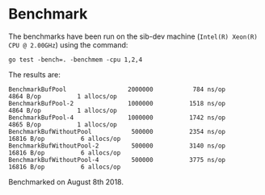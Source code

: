 # Benchmark

The benchmarks have been run on the sib-dev machine (`Intel(R) Xeon(R) CPU @ 2.00GHz`) using the command:

    go test -bench=. -benchmem -cpu 1,2,4

The results are:

    BenchmarkBufPool            	 2000000	       784 ns/op	    4864 B/op	       1 allocs/op
    BenchmarkBufPool-2          	 1000000	      1518 ns/op	    4864 B/op	       1 allocs/op
    BenchmarkBufPool-4          	 1000000	      1742 ns/op	    4865 B/op	       1 allocs/op
    BenchmarkBufWithoutPool     	  500000	      2354 ns/op	   16816 B/op	       6 allocs/op
    BenchmarkBufWithoutPool-2   	  500000	      3140 ns/op	   16816 B/op	       6 allocs/op
    BenchmarkBufWithoutPool-4   	  500000	      3775 ns/op	   16816 B/op	       6 allocs/op

Benchmarked on August 8th 2018.
